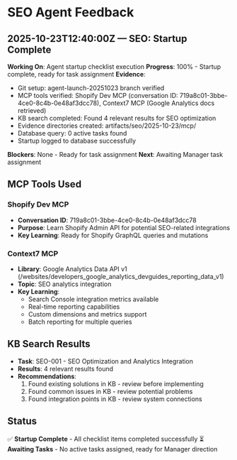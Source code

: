 # SEO Agent Feedback

## 2025-10-23T12:40:00Z — SEO: Startup Complete

**Working On**: Agent startup checklist execution
**Progress**: 100% - Startup complete, ready for task assignment
**Evidence**: 
- Git setup: agent-launch-20251023 branch verified
- MCP tools verified: Shopify Dev MCP (conversation ID: 719a8c01-3bbe-4ce0-8c4b-0e48af3dcc78), Context7 MCP (Google Analytics docs retrieved)
- KB search completed: Found 4 relevant results for SEO optimization
- Evidence directories created: artifacts/seo/2025-10-23/mcp/
- Database query: 0 active tasks found
- Startup logged to database successfully

**Blockers**: None - Ready for task assignment
**Next**: Awaiting Manager task assignment

## MCP Tools Used

### Shopify Dev MCP
- **Conversation ID**: 719a8c01-3bbe-4ce0-8c4b-0e48af3dcc78
- **Purpose**: Learn Shopify Admin API for potential SEO-related integrations
- **Key Learning**: Ready for Shopify GraphQL queries and mutations

### Context7 MCP
- **Library**: Google Analytics Data API v1 (/websites/developers_google_analytics_devguides_reporting_data_v1)
- **Topic**: SEO analytics integration
- **Key Learning**: 
  - Search Console integration metrics available
  - Real-time reporting capabilities
  - Custom dimensions and metrics support
  - Batch reporting for multiple queries

## KB Search Results
- **Task**: SEO-001 - SEO Optimization and Analytics Integration
- **Results**: 4 relevant results found
- **Recommendations**: 
  1. Found existing solutions in KB - review before implementing
  2. Found common issues in KB - review potential problems  
  3. Found integration points in KB - review system connections

## Status
✅ **Startup Complete** - All checklist items completed successfully
⏳ **Awaiting Tasks** - No active tasks assigned, ready for Manager direction
